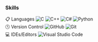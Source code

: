 ### Skills
📋 Languages
![C](https://img.shields.io/badge/C-00599C.svg?style=for-the-badge&logo=c&logoColor=white)</a>
![C++](https://img.shields.io/badge/C++-%2300599C.svg?style=for-the-badge&logo=c%2B%2B&logoColor=white)</a>
![C#](https://img.shields.io/badge/C%23-%23239120.svg?style=for-the-badge&logo=csharp&logoColor=white)</a>
![Python](https://img.shields.io/badge/python-3670A0?style=for-the-badge&logo=python&logoColor=ffdd54)</a>
<br>
🕓 Version Control
![GitHub](https://img.shields.io/badge/github-%23121011.svg?style=for-the-badge&logo=github&logoColor=white)</a>
![Git](https://img.shields.io/badge/git-%23F05033.svg?style=for-the-badge&logo=git&logoColor=white)</a>
<br>
💻 IDEs/Editors
![Visual Studio Code](https://img.shields.io/badge/Visual%20Studio%20Code-0078d7.svg?style=for-the-badge&logo=visual-studio-code&logoColor=white)</a>

